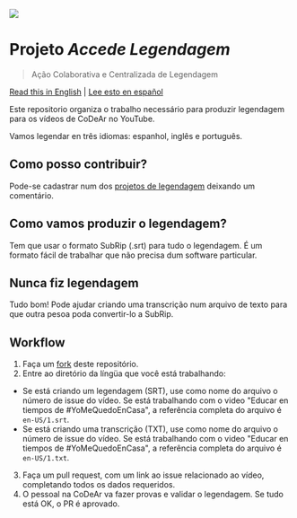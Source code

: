 ![](https://codear.org/images/brand/codear-logo-desktop.svg)

# Projeto _Accede Legendagem_
> Ação Colaborativa e Centralizada de Legendagem

[Read this in English](README.en.md) |  [Lee esto en español](README.md)

Este repositorio organiza o trabalho necessário para produzir legendagem para os vídeos de CoDeAr no YouTube.

Vamos legendar en três idiomas: espanhol, inglês e português.

## Como posso contribuir?

Pode-se cadastrar num dos [projetos de legendagem](https://github.com/SomosCodear/Subtitulos/issues?q=is%3Aissue+is%3Aopen+label%3A%22control+de+traducci%C3%B3n%22) deixando um comentário.

## Como vamos produzir o legendagem?

Tem que usar o formato SubRip (.srt) para tudo o legendagem. É um formato fácil de trabalhar que não precisa dum software particular.

## Nunca fiz legendagem

Tudo bom! Pode ajudar criando uma transcrição num arquivo de texto para que outra pesoa poda convertir-lo a SubRip.

## Workflow

1) Faça um [fork](https://github.com/SomosCodear/Subtitulos/fork) deste repositório.
2) Entre ao diretório da língüa que você está trabalhando:
 - Se está criando um legendagem (SRT), use como nome do arquivo o número de issue do vídeo. Se está trabalhando com o video "Educar en tiempos de #YoMeQuedoEnCasa", a referência completa do arquivo é `en-US/1.srt`.
 - Se está criando uma transcrição (TXT), use como nome do arquivo o número de issue do vídeo. Se está trabalhando com o video "Educar en tiempos de #YoMeQuedoEnCasa", a referência completa do arquivo é `en-US/1.txt`.
3) Faça um pull request, com um link ao issue relacionado ao vídeo, completando todos os dados requeridos.
4) O pessoal na CoDeAr va fazer provas e validar o legendagem. Se tudo está OK, o PR é aprovado.
